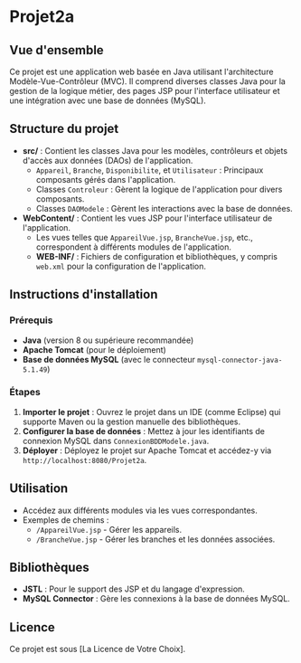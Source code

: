 # Projet2a

## Vue d'ensemble
Ce projet est une application web basée en Java utilisant l'architecture Modèle-Vue-Contrôleur (MVC). Il comprend diverses classes Java pour la gestion de la logique métier, des pages JSP pour l'interface utilisateur et une intégration avec une base de données (MySQL).

## Structure du projet
- **src/** : Contient les classes Java pour les modèles, contrôleurs et objets d'accès aux données (DAOs) de l'application.
  - `Appareil`, `Branche`, `Disponibilite`, et `Utilisateur` : Principaux composants gérés dans l'application.
  - Classes `Controleur` : Gèrent la logique de l'application pour divers composants.
  - Classes `DAOModele` : Gèrent les interactions avec la base de données.
- **WebContent/** : Contient les vues JSP pour l'interface utilisateur de l'application.
  - Les vues telles que `AppareilVue.jsp`, `BrancheVue.jsp`, etc., correspondent à différents modules de l'application.
  - **WEB-INF/** : Fichiers de configuration et bibliothèques, y compris `web.xml` pour la configuration de l'application.

## Instructions d'installation
### Prérequis
- **Java** (version 8 ou supérieure recommandée)
- **Apache Tomcat** (pour le déploiement)
- **Base de données MySQL** (avec le connecteur `mysql-connector-java-5.1.49`)

### Étapes
1. **Importer le projet** : Ouvrez le projet dans un IDE (comme Eclipse) qui supporte Maven ou la gestion manuelle des bibliothèques.
2. **Configurer la base de données** : Mettez à jour les identifiants de connexion MySQL dans `ConnexionBDDModele.java`.
3. **Déployer** : Déployez le projet sur Apache Tomcat et accédez-y via `http://localhost:8080/Projet2a`.

## Utilisation
- Accédez aux différents modules via les vues correspondantes.
- Exemples de chemins :
  - `/AppareilVue.jsp` - Gérer les appareils.
  - `/BrancheVue.jsp` - Gérer les branches et les données associées.

## Bibliothèques
- **JSTL** : Pour le support des JSP et du langage d'expression.
- **MySQL Connector** : Gère les connexions à la base de données MySQL.

## Licence
Ce projet est sous [La Licence de Votre Choix].
